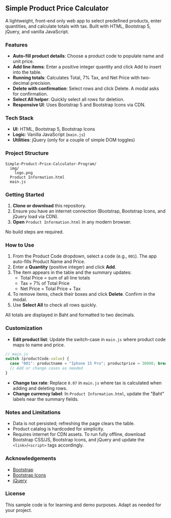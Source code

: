 ## Simple Product Price Calculator

A lightweight, front-end only web app to select predefined products, enter quantities, and calculate totals with tax. Built with HTML, Bootstrap 5, jQuery, and vanilla JavaScript.

### Features
- **Auto-fill product details**: Choose a product code to populate name and unit price.
- **Add line items**: Enter a positive integer quantity and click Add to insert into the table.
- **Running totals**: Calculates Total, 7% Tax, and Net Price with two-decimal precision.
- **Delete with confirmation**: Select rows and click Delete. A modal asks for confirmation.
- **Select All helper**: Quickly select all rows for deletion.
- **Responsive UI**: Uses Bootstrap 5 and Bootstrap Icons via CDN.

### Tech Stack
- **UI**: HTML, Bootstrap 5, Bootstrap Icons
- **Logic**: Vanilla JavaScript (`main.js`)
- **Utilities**: jQuery (only for a couple of simple DOM toggles)

### Project Structure
```
Simple-Product-Price-Calculator-Program/
  img/
    logo.png
  Product Information.html
  main.js
```

### Getting Started
1. **Clone or download** this repository.
2. Ensure you have an internet connection (Bootstrap, Bootstrap Icons, and jQuery load via CDN).
3. **Open** `Product Information.html` in any modern browser.

No build steps are required.

### How to Use
1. From the Product Code dropdown, select a code (e.g., `001`). The app auto-fills Product Name and Price.
2. Enter a **Quantity** (positive integer) and click **Add**.
3. The item appears in the table and the summary updates:
   - Total Price = sum of all line totals
   - Tax = 7% of Total Price
   - Net Price = Total Price + Tax
4. To remove items, check their boxes and click **Delete**. Confirm in the modal.
5. Use **Select All** to check all rows quickly.

All totals are displayed in Baht and formatted to two decimals.

### Customization
- **Edit product list**: Update the switch-case in `main.js` where product code maps to name and price.
```js
// main.js
switch (productCode.value) {
  case "001": productname = "Iphone 15 Pro"; productprice = 30000; break;
  // Add or change cases as needed
}
```
- **Change tax rate**: Replace `0.07` in `main.js` where tax is calculated when adding and deleting rows.
- **Change currency label**: In `Product Information.html`, update the "Baht" labels near the summary fields.

### Notes and Limitations
- Data is not persisted; refreshing the page clears the table.
- Product catalog is hardcoded for simplicity.
- Requires internet for CDN assets. To run fully offline, download Bootstrap CSS/JS, Bootstrap Icons, and jQuery and update the `<link>`/`<script>` tags accordingly.

### Acknowledgements
- [Bootstrap](https://getbootstrap.com/)
- [Bootstrap Icons](https://icons.getbootstrap.com/)
- [jQuery](https://jquery.com/)

### License
This sample code is for learning and demo purposes. Adapt as needed for your project.


